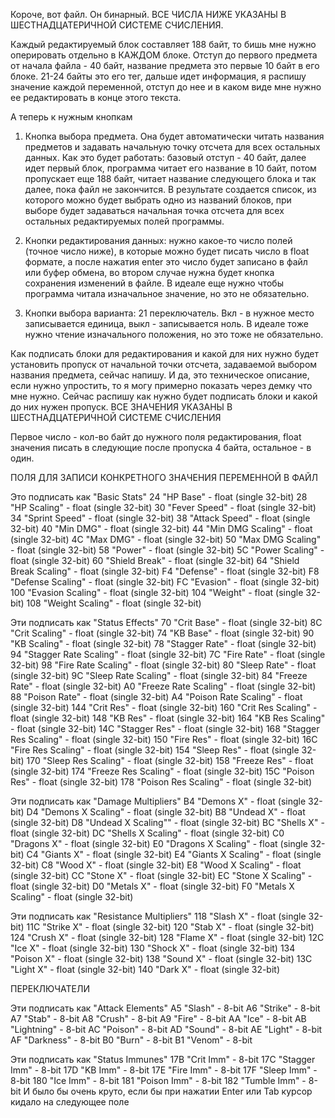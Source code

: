 Короче, вот файл. Он бинарный.
ВСЕ ЧИСЛА НИЖЕ УКАЗАНЫ В ШЕСТНАДЦАТЕРИЧНОЙ СИСТЕМЕ СЧИСЛЕНИЯ.

Каждый редактируемый блок составляет 188 байт, то бишь мне нужно оперировать отдельно в КАЖДОМ блоке. 
Отступ до первого предмета от начала файла - 40 байт, название предмета это первые 10 байт в его блоке. 
21-24 байты это его тег, дальше идет информация, я распишу значение каждой переменной,
 отступ до нее и в каком виде мне нужно ее редактировать в конце этого текста.

А теперь к нужным кнопкам

1) Кнопка выбора предмета. Она будет автоматически читать названия предметов и задавать начальную точку отсчета
 для всех остальных данных. Как это будет работать: базовый отступ - 40 байт, далее идет первый блок, 
 программа читает его название в 10 байт, потом пропускает еще 188 байт, читает название следующего блока и так далее, 
 пока файл не закончится. В результате создается список, из которого можно будет выбрать одно из названий блоков,
  при выборе будет задаваться начальная точка отсчета для всех остальных редактируемых полей программы.

2) Кнопки редактирования данных: нужно какое-то число полей (точное число ниже), 
в которые можно будет писать число в float формате, а после нажатия enter это число будет записано в файл 
или буфер обмена, во втором случае нужна будет кнопка сохранения изменений в файле.
 В идеале еще нужно чтобы программа читала изначальное значение, но это не обязательно.

3) Кнопки выбора варианта: 21 переключатель. Вкл - в нужное место записывается единица, выкл - записывается ноль. 
В идеале тоже нужно чтение изначального положения, но это тоже не обязательно.

Как подписать блоки для редактирования и какой для них нужно будет установить пропуск от начальной точки отсчета,
 задаваемой выбором названия предмета, сейчас напишу.
И да, это техническое описание, если нужно упростить, то я могу примерно показать через демку что мне нужно.
Сейчас распишу как нужно будет подписать блоки и какой до них нужен пропуск.
ВСЕ ЗНАЧЕНИЯ УКАЗАНЫ В ШЕСТНАДЦАТЕРИЧНОЙ СИСТЕМЕ СЧИСЛЕНИЯ

Первое число - кол-во байт до нужного поля редактирования, float значения писать в следующие после пропуска 4 байта,
 остальное - в один.

ПОЛЯ ДЛЯ ЗАПИСИ КОНКРЕТНОГО ЗНАЧЕНИЯ ПЕРЕМЕННОЙ В ФАЙЛ

Это подписать как "Basic Stats"
24 "HP Base" - float (single 32-bit)
28 "HP Scaling" - float (single 32-bit)
30 "Fever Speed" - float (single 32-bit)
34 "Sprint Speed" - float (single 32-bit)
38 "Attack Speed" - float (single 32-bit)
40 "Min DMG" - float (single 32-bit)
44 "Min DMG Scaling" - float (single 32-bit)
4C "Max DMG" - float (single 32-bit)
50 "Max DMG Scaling" - float (single 32-bit)
58 "Power" - float (single 32-bit)
5C "Power Scaling" - float (single 32-bit)
60 "Shield Break" - float (single 32-bit)
64 "Shield Break Scaling" - float (single 32-bit)
F4 "Defense" - float (single 32-bit) 
F8 "Defense Scaling" - float (single 32-bit) 
FC "Evasion" - float (single 32-bit) 
100 "Evasion Scaling" - float (single 32-bit) 
104 "Weight" - float (single 32-bit) 
108 "Weight Scaling" - float (single 32-bit)

Эти подписать как "Status Effects"
70 "Crit Base" - float (single 32-bit)
8C "Crit Scaling" - float (single 32-bit)
74 "KB Base" - float (single 32-bit)
90 "KB Scaling" - float (single 32-bit)
78 "Stagger Rate" - float (single 32-bit)
94 "Stagger Rate Scaling" - float (single 32-bit)
7C "Fire Rate" - float (single 32-bit)
98 "Fire Rate Scaling" - float (single 32-bit)
80 "Sleep Rate" - float (single 32-bit)
9C "Sleep Rate Scaling" - float (single 32-bit)
84 "Freeze Rate" - float (single 32-bit)
A0 "Freeze Rate Scaling" - float (single 32-bit)
88 "Poison Rate" - float (single 32-bit)
A4 "Poison Rate Scaling" - float (single 32-bit)
144 "Crit Res" - float (single 32-bit) 
160 "Crit Res Scaling" - float (single 32-bit) 
148 "KB Res" - float (single 32-bit) 
164 "KB Res Scaling" - float (single 32-bit) 
14C "Stagger Res" - float (single 32-bit) 
168 "Stagger Res Scaling" - float (single 32-bit) 
150 "Fire Res" - float (single 32-bit) 
16C "Fire Res Scaling" - float (single 32-bit) 
154 "Sleep Res" - float (single 32-bit) 
170 "Sleep Res Scaling" - float (single 32-bit) 
158 "Freeze Res" - float (single 32-bit) 
174 "Freeze Res Scaling" - float (single 32-bit) 
15C "Poison Res" - float (single 32-bit) 
178 "Poison Res Scaling" - float (single 32-bit)

Эти подписать как "Damage Multipliers"
B4 "Demons X" - float (single 32-bit)
D4 "Demons X Scaling" - float (single 32-bit)
B8 "Undead X" - float (single 32-bit)
D8 "Undead X Scaling"" - float (single 32-bit)
BC "Shells X" - float (single 32-bit)
DC "Shells X Scaling" - float (single 32-bit)
C0 "Dragons X" - float (single 32-bit)
E0 "Dragons X Scaling" - float (single 32-bit)
C4 "Giants X" - float (single 32-bit)
E4 "Giants X Scaling" - float (single 32-bit)
C8 "Wood X" - float (single 32-bit)
E8 "Wood X Scaling" - float (single 32-bit)
CC "Stone X" - float (single 32-bit)
EC "Stone X Scaling" - float (single 32-bit)
D0 "Metals X" - float (single 32-bit)
F0 "Metals X Scaling" - float (single 32-bit)

Эти подписать как "Resistance Multipliers"
118 "Slash X" - float (single 32-bit)
11C "Strike X" - float (single 32-bit)
120 "Stab X" - float (single 32-bit)
124 "Crush X" - float (single 32-bit)
128 "Flame X" - float (single 32-bit)
12C "Ice X" - float (single 32-bit)
130 "Shock X" - float (single 32-bit)
134 "Poison X" - float (single 32-bit)
138 "Sound X" - float (single 32-bit)
13C "Light X" - float (single 32-bit)
140 "Dark X" - float (single 32-bit)

ПЕРЕКЛЮЧАТЕЛИ

Эти подписать как "Attack Elements"
A5 "Slash" - 8-bit
A6 "Strike" - 8-bit
A7 "Stab" - 8-bit
A8 "Crush" - 8-bit
A9 "Fire" - 8-bit
AA "Ice" - 8-bit
AB "Lightning" - 8-bit
AC "Poison" - 8-bit
AD "Sound" - 8-bit
AE "Light" - 8-bit
AF "Darkness" - 8-bit
B0 "Burn" - 8-bit
B1 "Venom" - 8-bit

Эти подписать как "Status Immunes"
17B "Crit Imm" - 8-bit
17C "Stagger Imm" - 8-bit
17D "KB Imm" - 8-bit
17E "Fire Imm" - 8-bit
17F "Sleep Imm" - 8-bit
180 "Ice Imm" - 8-bit
181 "Poison Imm" - 8-bit
182 "Tumble Imm" - 8-bit
И было бы очень круто, если бы при нажатии Enter или Tab курсор кидало на следующее поле